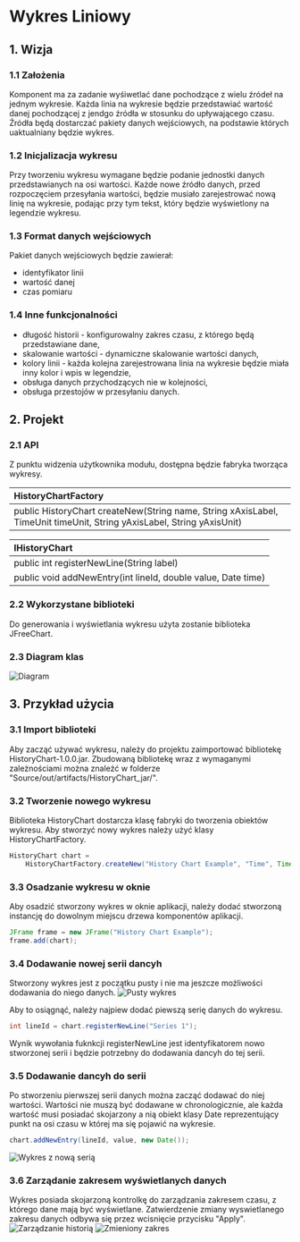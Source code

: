 # Wykres Liniowy
## 1. Wizja
### 1.1 Założenia
Komponent ma za zadanie wyśiwetlać dane pochodzące z wielu źródeł na jednym wykresie. Każda linia na wykresie będzie przedstawiać wartość danej pochodzącej z jendgo źródła w stosunku do upływającego czasu. Źródła będą dostarczać pakiety danych wejściowych, na podstawie których uaktualniany będzie wykres.

### 1.2 Inicjalizacja wykresu
Przy tworzeniu wykresu wymagane będzie podanie jednostki danych przedstawianych na osi wartości. Każde nowe źródło danych, przed rozpoczęciem przesyłania wartości, będzie musiało zarejestrować nową linię na wykresie, podając przy tym tekst, który będzie wyświetlony na legendzie wykresu. 

### 1.3 Format danych wejściowych
Pakiet danych wejściowych będzie zawierał:
- identyfikator linii
- wartość danej
- czas pomiaru

### 1.4 Inne funkcjonalności
- długość historii - konfigurowalny zakres czasu, z którego będą przedstawiane dane,
- skalowanie wartości - dynamiczne skalowanie wartości danych,
- kolory linii - każda kolejna zarejestrowana linia na wykresie będzie miała inny kolor i wpis w legendzie,
- obsługa danych przychodzących nie w kolejności,
- obsługa przestojów w przesyłaniu danych.

## 2. Projekt
### 2.1 API
Z punktu widzenia użytkownika modułu, dostępna będzie fabryka tworząca wykresy.

|HistoryChartFactory|
|:---|
|public HistoryChart createNew(String name, String xAxisLabel, TimeUnit timeUnit, String yAxisLabel, String yAxisUnit)|

|IHistoryChart|
|:-----|
|public int registerNewLine(String label)|
|public void addNewEntry(int lineId, double value, Date time)|

### 2.2 Wykorzystane biblioteki
Do generowania i wyświetlania wykresu użyta zostanie biblioteka JFreeChart.

### 2.3 Diagram klas
![Diagram](http://i.imgur.com/kUbZgQ3.png)

## 3. Przykład użycia
### 3.1 Import biblioteki
Aby zacząć używać wykresu, należy do projektu zaimportować bibliotekę HistoryChart-1.0.0.jar. Zbudowaną bibliotekę wraz z wymaganymi zależnościami można znaleźć w folderze "Source/out/artifacts/HistoryChart_jar/".
### 3.2 Tworzenie nowego wykresu
Biblioteka HistoryChart dostarcza klasę fabryki do tworzenia obiektów wykresu. Aby stworzyć nowy wykres należy użyć klasy HistoryChartFactory.
```java
HistoryChart chart = 
    HistoryChartFactory.createNew("History Chart Example", "Time", TimeUnit.Second, "Speed", "m/s");
```

### 3.3 Osadzanie wykresu w oknie
Aby osadzić stworzony wykres w oknie aplikacji, należy dodać stworzoną instancję do dowolnym miejscu drzewa komponentów aplikacji.
```java
JFrame frame = new JFrame("History Chart Example");
frame.add(chart);
```
### 3.4 Dodawanie nowej serii dancyh
Stworzony wykres jest z początku pusty i nie ma jeszcze możliwości dodawania do niego danych. 
![Pusty wykres](http://i.imgur.com/AJuPGFW.png)

Aby to osiągnąć, należy najpiew dodać piewszą serię danych do wykresu.
```java
int lineId = chart.registerNewLine("Series 1");
```
Wynik wywołania fuknkcji registerNewLine jest identyfikatorem nowo stworzonej serii i będzie potrzebny do dodawania dancyh do tej serii.
### 3.5 Dodawanie dancyh do serii
Po stworzeniu pierwszej serii danych można zacząć dodawać do niej wartości. Wartości nie muszą być dodawane w chronologicznie, ale każda wartość musi posiadać skojarzony a nią obiekt klasy Date reprezentujący punkt na osi czasu w której ma się pojawić na wykresie.
```java
chart.addNewEntry(lineId, value, new Date());
```
![Wykres z nową serią](http://i.imgur.com/zYpdr4x.png)
### 3.6 Zarządanie zakresem wyświetlanych danych
Wykres posiada skojarzoną kontrolkę do zarządzania zakresem czasu, z którego dane mają być wyświetlane. Zatwierdzenie zmiany wyswietlanego zakresu danych odbywa się przez wcisnięcie przycisku "Apply".
![Zarządzanie historią](http://i.imgur.com/p74Gwpc.png)
![Zmieniony zakres](http://i.imgur.com/bi0IDNi.png)
